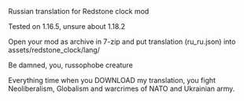 Russian translation for Redstone clock mod

Tested on 1.16.5, unsure about 1.18.2

Open your mod as archive in 7-zip and put translation (ru_ru.json) into assets/redstone_clock/lang/

Be damned, you, russophobe creature

Everything time when you DOWNLOAD my translation, you fight Neoliberalism, Globalism and  warcrimes of NATO and Ukrainian army.
